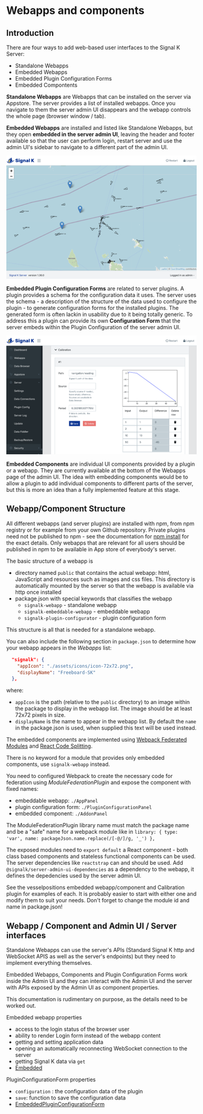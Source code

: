 # Webapps and components

## Introduction

There are four ways to add web-based user interfaces to the Signal K Server:

- Standalone Webapps
- Embedded Webapps
- Embedded Plugin Configuration Forms
- Embedded Compontents

**Standalone Webapps** are Webapps that can be installed on the server via Appstore. The server provides a list of installed webapps. Once you navigate to them the server admin UI disappears and the webapp controls the whole page (browser window / tab).

**Embedded Webapps** are installed and listed like Standalone Webapps, but they open **embedded in the server admin UI**, leaving the header and footer available so that the user can perform login, restart server and use the admin UI's sidebar to navigate to a different part of the admin UI.

![vesselpositions](img/vesselpositions.png?raw=true "Vesselpositions Embedded Webapp")

**Embedded Plugin Configuration Forms** are related to server plugins. A plugin provides a schema for the configuration data it uses. The server uses the schema - a description of the structure of the data used to configure the plugin - to generate configuration forms for the installed plugins. The generated form is often lackin in usability due to it being totally generic. To address this a plugin can provide its own **Configuration Form** that the server embeds within the Plugin Configuration of the server admin UI.

![calibration](img/calibration.png?raw=true "Calibration plugin configuration form")

**Embedded Components** are individual UI components provided by a plugin or a webapp. They are currently available at the bottom of the Webapps page of the admin UI. The idea with embedding components would be to allow a plugin to add individual components to different parts of the server, but this is more an idea than a fully implemented feature at this stage.

## Webapp/Component Structure

All different webapps (and server plugins) are installed with npm, from npm registry or for example from your own Github repository. Private plugins need not be published to npm - see the documentation for [npm install](https://docs.npmjs.com/cli/v6/commands/npm-install) for the exact details. Only webapps that are relevant for all users should be published in npm to be available in App store of everybody's server.

The basic structure of a webapp is 
- directory named `public` that contains the actual webapp: html, JavaScript and resources such as images and css files. This directory is automatically mounted by the server so that the webapp is available via http once installed
- package.json with special keywords that classifies the webapp
  - `signalk-webapp` - standalone webapp
  - `signalk-embeddable-webapp` - embeddable webapp
  - `signalk-plugin-configurator` - plugin configuration form

This structure is all that is needed for a standalone webapp.

You can also include the following section in `package.json` to determine how your webapp appears in the _Webapps_ list:
```JSON
  "signalk": {
    "appIcon": "./assets/icons/icon-72x72.png",
    "displayName": "Freeboard-SK"
  },
```

where:
- `appIcon` is the path (relative to the `public` directory) to an image within the package to display in the webapp list. The image should be at least 72x72 pixels in size.
- `displayName` is the name to appear in the webapp list. By default the `name` in the package.json is used, when supplied this text will be used instead.

The embedded components are implemented using [Webpack Federated Modules](https://webpack.js.org/concepts/module-federation/) and [React Code Splitting](https://reactjs.org/docs/code-splitting.html).

There is no keyword for a module that provides only embedded components, use `signalk-webapp` instead.

You need to configured Webpack to create the necessary code for federation using *ModuleFederationPlugin* and expose the component with fixed names:
- embeddable webapp: `./AppPanel`
- plugin configuration form: `./PluginConfigurationPanel`
- embedded component: `./AddonPanel`

The ModuleFederationPlugin library name must match the package name and be a "safe" name for a webpack module like in `library: { type: 'var', name: packageJson.name.replace(/[-@/]/g, '_') },`

The exposed modules need to `export default` a React component - both class based components and stateless functional components can be used. The server dependencies like `reactstrap` can and should be used. Add `@signalk/server-admin-ui-dependencies` as a dependency to the webapp, it defines the depedencies used by the server admin UI.

See the vesselpositions embedded webapp/component and Calibration plugin for examples of each. It is probably easier to start with either one and modify them to suit your needs. Don't forget to change the module id and name in package.json!


## Webapp / Component and Admin UI / Server interfaces

Standalone Webapps can use the server's APIs (Standard Signal K http and WebSocket APIS as well as the server's endpoints) but they need to implement everything themselves.

Embedded Webapps, Components and Plugin Configuration Forms work inside the Admin UI and they can interact with the Admin UI and the server with APIs exposed by the Admin UI as component properties.

This documentation is rudimentary on purpose, as the details need to be worked out.

Embedded webapp properties
- access to the login status of the browser user
- ability to render Login form instead of the webapp content
- getting and setting application data
- opening an automatically reconnecting WebSocket connection to the server
- getting Signal K data via `get`
- [Embedded](packages/server-admin-ui/src/views/Webapps/Embedded.js)

PluginConfigurationForm properties
- `configuration` : the configuration data of the plugin
- `save`: function to save the configuration data
- [EmbeddedPluginConfigurationForm](packages/server-admin-ui/src/views/Configuration/EmbeddedPluginConfigurationForm.js)

